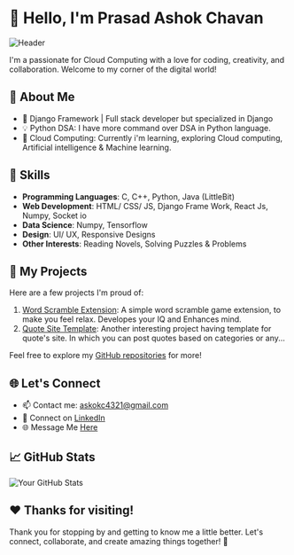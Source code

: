 <!-- Header -->
# 👋 Hello, I'm Prasad Ashok Chavan
![Header](https://i.pinimg.com/originals/da/7d/2a/da7d2a4e0d3f303f55c3532c67d70bc3.png)

I'm a passionate for Cloud Computing with a love for coding, creativity, and collaboration. Welcome to my corner of the digital world!

<!-- About Me -->
## 🧐 About Me

- 🚀 Django Framework | Full stack developer but specialized in Django
- 💡 Python DSA: I have more command over DSA in Python language.
- 🌱 Cloud Computing: Currently i'm learning, exploring Cloud computing, Artificial intelligence & Machine learning.

<!-- Skills -->
## 🔧 Skills

- **Programming Languages**: C, C++, Python, Java (LittleBit)
- **Web Development**: HTML/ CSS/ JS, Django Frame Work, React Js, Numpy, Socket io
- **Data Science**: Numpy, Tensorflow
- **Design**: UI/ UX, Responsive Designs
- **Other Interests**: Reading Novels, Solving Puzzles & Problems

<!-- My Projects -->
## 🚀 My Projects

Here are a few projects I'm proud of:

1. [Word Scramble Extension](https://github.com/prasad-chavan1/word-scramble-extension): A simple word scramble game extension, to make you feel relax. Developes your IQ and Enhances mind.
2. [Quote Site Template](https://github.com/prasad-chavan1/Quotes-site-template): Another interesting project having template for quote's site. In which you can post quotes based on categories or any...

Feel free to explore my [GitHub repositories](https://github.com/prasad-chavan1) for more!

<!-- Let's Connect -->
## 🌐 Let's Connect

- 📫 Contact me: askokc4321@gmail.com
- 💬 Connect on [LinkedIn](https://www.linkedin.com/in/prasad-chavan2003/)
- 🌐 Message Me [Here](https://wa.me/766128710?text=Hello%20dear%20!!)

<!-- GitHub Stats -->
## 📈 GitHub Stats

![Your GitHub Stats](https://github-readme-stats.vercel.app/api?username=YourUsername&show_icons=true)

<!-- Footer -->
## ❤️ Thanks for visiting!

Thank you for stopping by and getting to know me a little better. Let's connect, collaborate, and create amazing things together! 🚀
